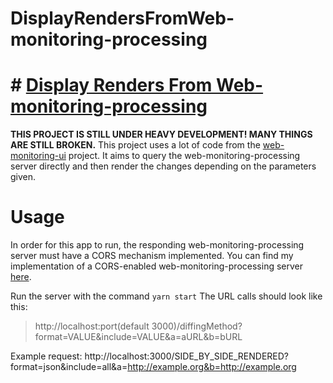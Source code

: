 # DisplayRendersFromWeb-monitoring-processing

# # **[Display Renders From Web-monitoring-processing](https://github.com/ftsalamp/DisplayRendersFromWeb-monitoring-processing)**

**THIS PROJECT IS STILL UNDER HEAVY DEVELOPMENT! MANY THINGS ARE STILL BROKEN.**
This project uses a lot of code from the [web-monitoring-ui](https://github.com/edgi-govdata-archiving/web-monitoring-ui) project. It aims to query the web-monitoring-processing server directly and then render the changes depending on the parameters given.


# Usage

In order for this app to run, the responding web-monitoring-processing server must have a CORS mechanism implemented.
You can find my implementation of a CORS-enabled web-monitoring-processing server [here](https://github.com/ftsalamp/web-monitoring-processing/tree/cors).

Run the server with the command `yarn start`
The URL calls should look like this: 

> http://localhost:port(default 3000)/diffingMethod?format=VALUE&include=VALUE&a=aURL&b=bURL

Example request: http://localhost:3000/SIDE_BY_SIDE_RENDERED?format=json&include=all&a=http://example.org&b=http://example.org

